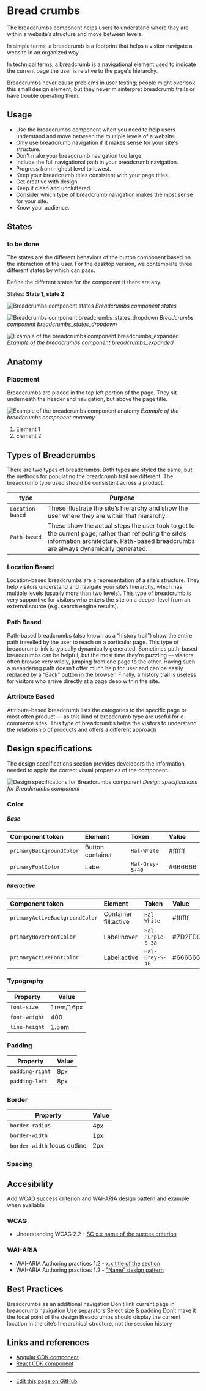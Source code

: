 # Bread crumbs

The breadcrumbs component helps users to understand where they are within a website’s structure and move between levels.

In simple terms, a breadcrumb is a footprint that helps a visitor navigate a website in an organized way.

In technical terms, a breadcrumb is a navigational element used to indicate the current page the user is relative to the page's hierarchy.

Breadcrumbs never cause problems in user testing; people might overlook this small design element, but they never misinterpret breadcrumb trails or have trouble operating them.


## Usage

- Use the breadcrumbs component when you need to help users understand and move between the multiple levels of a website.
- Only use breadcrumb navigation if it makes sense for your site's structure.
- Don't make your breadcrumb navigation too large.
- Include the full navigational path in your breadcrumb navigation.
- Progress from highest level to lowest.
- Keep your breadcrumb titles consistent with your page titles.
- Get creative with design.
- Keep it clean and uncluttered.
- Consider which type of breadcrumb navigation makes the most sense for your site.
- Know your audience.


## States
### to be done
The states are the different behaviors of the button component based on the interaction of the user.
For the desktop version, we contemplate three different states by which can pass.

Define the different states for the component if there are any.

States: **State 1**, **state 2**

![Breadcrumbs component states](images/breadcrumbs_states.png "Breadcrumbs component states")
_Breadcrumbs component states_

![Breadcrumbs component breadcrumbs_states_dropdown](images/breadcrumbs_states_dropdown.png "Breadcrumbs component breadcrumbs_states_dropdown")
_Breadcrumbs component breadcrumbs_states_dropdown_

![Example of the breadcrumbs component breadcrumbs_expanded](images/breadcrumbs_expanded.png "Example of the breadcrumbs component breadcrumbs_expanded")
_Example of the breadcrumbs component breadcrumbs_expanded_


## Anatomy
### Placement
Breadcrumbs are placed in the top left portion of the page. They sit underneath the header and navigation, but above the page title.

![Example of the breadcrumbs component anatomy](images/breadcrumbs_anatomy.png "Example of the breadcrumbs component anatomy")
_Example of the breadcrumbs component anatomy_

1. Element 1
2. Element 2



## Types of Breadcrumbs
There are two types of breadcrumbs. Both types are styled the same, but the methods for populating the breadcrumb trail are different. The breadcrumb type used should be consistent across a product.

| type            | Purpose     |
| ------------------  | --------- |
| `Location-based`     |       These illustrate the site’s hierarchy and show the user where they are within that hierarchy. |
| `Path-based`     |       These show the actual steps the user took to get to the current page, rather than reflecting the site’s information architecture. Path-based breadcrumbs are always dynamically generated. |



### Location Based

Location-based breadcrumbs are a representation of a site’s structure. They help visitors understand and navigate your site’s hierarchy, which has multiple levels (usually more than two levels). This type of breadcrumb is very supportive for visitors who enters the site on a deeper level from an external source (e.g. search engine results).


### Path Based

Path-based breadcrumbs (also known as a “history trail”) show the entire path travelled by the user to reach on a particular page. This type of breadcrumb link is typically dynamically generated. Sometimes path-based breadcrumbs can be helpful, but the most time they’re puzzling — visitors often browse very wildly, jumping from one page to the other. Having such a meandering path doesn’t offer much help for user and can be easily replaced by a “Back” button in the browser. Finally, a history trail is useless for visitors who arrive directly at a page deep within the site.


### Attribute Based

Attribute-based breadcrumb lists the categories to the specific page or most often product — as this kind of breadcrumb type are useful for e-commerce sites. This type of breadcrumbs helps the visitors to understand the relationship of products and offers a different approach

## Design specifications

The design specifications section provides developers the information needed to apply the correct visual properties of the component.

![Design specifications for Breadcrumbs component](images/breadcrumbs_specs.png "Design specifications for Breadcrumbs component")
_Design specifications for Breadcrumbs component_

### Color
 
 ##### Base

| Component token                     | Element                     | Token                    | Value       |
| :---------------------------------- | :-------------------------- | :----------------------- | :---------- |
| `primaryBackgroundColor`            | Button container            | `Hal-White`              | #ffffff     |
| `primaryFontColor`                  | Label                       | `Hal-Grey-S-40`            | #666666     | 

 ##### Interactive

| Component token                     | Element                     | Token                    | Value       |
| :---------------------------------- | :-------------------------- | :----------------------- | :---------- |
| `primaryActiveBackgroundColor`      | Container fill:active	    | `Hal-White`       | #ffffff     |
| `primaryHoverFontColor`             | Label:hover                 | `Hal-Purple-S-38`            | #7D2FD0     |
| `primaryActiveFontColor`            | Label:active                | `Hal-Grey-S-40`            | #666666      |



### Typography

| Property            | Value     |
| ------------------  | --------- |
| `font-size`         | 1rem/16px |
| `font-weight`       |       400 |
| `line-height`       |     1.5em |

### Padding

| Property            | Value     |
| ------------------  | --------- |
| `padding-right`     |      8px |
| `padding-left`      |      8px |

### Border

| Property            | Value     |
| ------------------  | --------- |
| `border-radius`     |       4px |
| `border-width`      |       1px |
| `border-width` focus outline      |       2px |



### Spacing



## Accesibility

Add WCAG success criterion and WAI-ARIA design pattern and example when available

### WCAG 

* Understanding WCAG 2.2 - [SC x.x name of the succes criterion](url)

### WAI-ARIA

* WAI-ARIA Authoring practices 1.2 - [x.x title of the section](url)
* WAI-ARIA Authoring practices 1.2 - ["Name" design pattern](url)



## Best Practices

Breadcrumbs as an additional navigation
Don’t link current page in breadcrumb navigation
Use separators
Select size & padding
Don’t make it the focal point of the design
Breadcrumbs should display the current location in the site’s hierarchical structure, not the session history



## Links and references

* [Angular CDK component](url)
* [React CDK component](url)

____________________________________________________________

* [Edit this page on GitHub](url)

